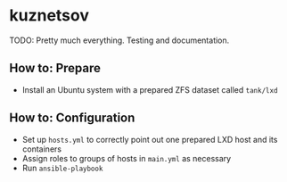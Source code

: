 # kuznetsov

TODO: Pretty much everything. Testing and documentation.

## How to: Prepare

- Install an Ubuntu system with a prepared ZFS dataset called `tank/lxd`

## How to: Configuration

- Set up `hosts.yml` to correctly point out one prepared LXD host and
  its containers
- Assign roles to groups of hosts in `main.yml` as necessary
- Run `ansible-playbook`